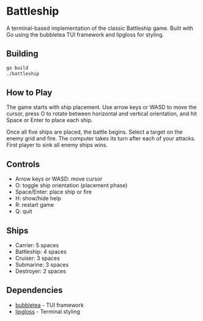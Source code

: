 # Battleship

A terminal-based implementation of the classic Battleship game. Built with Go using the bubbletea TUI framework and lipgloss for styling.

## Building

```bash
go build
./battleship
```

## How to Play

The game starts with ship placement. Use arrow keys or WASD to move the cursor, press O to rotate between horizontal and vertical orientation, and hit Space or Enter to place each ship.

Once all five ships are placed, the battle begins. Select a target on the enemy grid and fire. The computer takes its turn after each of your attacks. First player to sink all enemy ships wins.

## Controls

- Arrow keys or WASD: move cursor
- O: toggle ship orientation (placement phase)
- Space/Enter: place ship or fire
- H: show/hide help
- R: restart game
- Q: quit

## Ships

- Carrier: 5 spaces
- Battleship: 4 spaces
- Cruiser: 3 spaces
- Submarine: 3 spaces
- Destroyer: 2 spaces

## Dependencies

- [bubbletea](https://github.com/charmbracelet/bubbletea) - TUI framework
- [lipgloss](https://github.com/charmbracelet/lipgloss) - Terminal styling
